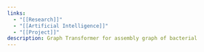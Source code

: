```yaml
---
links:
  - "[[Research]]"
  - "[[Artificial Intelligence]]"
  - "[[Project]]"
description: Graph Transformer for assembly graph of bacterial
---
```

